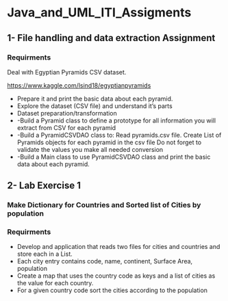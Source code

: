 # Java_and_UML_ITI_Assigments

## 1- File handling and data extraction Assignment

### Requirments
Deal with Egyptian Pyramids CSV dataset.

https://www.kaggle.com/lsind18/egyptianpyramids

*  Prepare it and print the basic data about each pyramid.
*  Explore the dataset (CSV file) and understand it’s parts
*  Dataset preparation/transformation
*   -Build a Pyramid class to define a prototype for all information you will extract from CSV for each pyramid
*   -Build a PyramidCSVDAO class to:
      Read pyramids.csv file.
      Create List of Pyramids objects for each pyramid in the csv file
      Do not forget to validate the values you make all needed conversion
*   -Build a Main class to use PyramidCSVDAO class and print the basic data about each pyramid.


## 2- Lab Exercise 1

### Make Dictionary for Countries and Sorted list of Cities by population

### Requirments

* Develop and application that reads two files for cities and countries
and store each in a List.
* Each city entry contains code, name, continent, Surface Area,
population
* Create a map that uses the country code as keys and a list of cities as
the value for each country.
* For a given country code sort the cities according to the population


